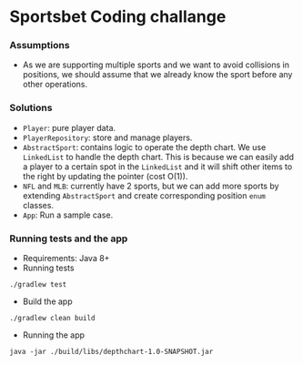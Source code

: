 # Sportsbet Coding challange

### Assumptions
* As we are supporting multiple sports and we want to avoid collisions in positions, we should assume that we already know the sport before any other operations. 

### Solutions
* `Player`: pure player data.
* `PlayerRepository`: store and manage players.
* `AbstractSport`: contains logic to operate the depth chart. We use `LinkedList` to handle the depth chart. This is because we can easily add a player to a certain spot in the `LinkedList` and it will shift other items to the right by updating the pointer (cost O(1)).
* `NFL` and `MLB`: currently have 2 sports, but we can add more sports by extending `AbstractSport` and create corresponding position `enum` classes.
* `App`: Run a sample case.

### Running tests and the app
* Requirements: Java 8+
* Running tests
```
./gradlew test
```
* Build the app
```
./gradlew clean build
```
* Running the app
```
java -jar ./build/libs/depthchart-1.0-SNAPSHOT.jar
```
